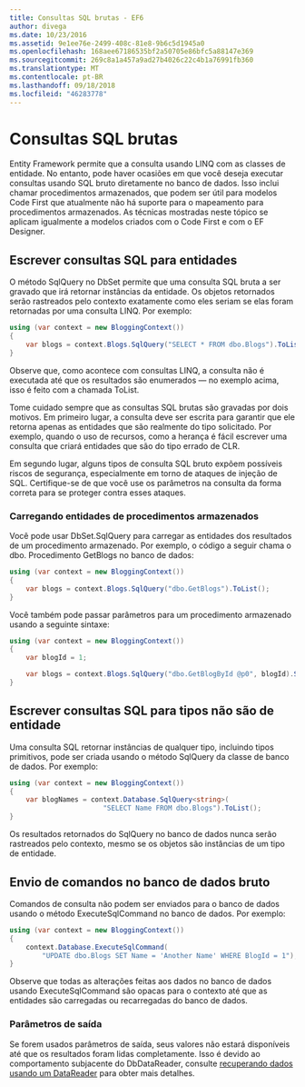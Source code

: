 ```yaml
---
title: Consultas SQL brutas - EF6
author: divega
ms.date: 10/23/2016
ms.assetid: 9e1ee76e-2499-408c-81e8-9b6c5d1945a0
ms.openlocfilehash: 168aee67186535bf2a50705e86bfc5a88147e369
ms.sourcegitcommit: 269c8a1a457a9ad27b4026c22c4b1a76991fb360
ms.translationtype: MT
ms.contentlocale: pt-BR
ms.lasthandoff: 09/18/2018
ms.locfileid: "46283778"
---
```

# <a name="raw-sql-queries"></a>Consultas SQL brutas
Entity Framework permite que a consulta usando LINQ com as classes de entidade. No entanto, pode haver ocasiões em que você deseja executar consultas usando SQL bruto diretamente no banco de dados. Isso inclui chamar procedimentos armazenados, que podem ser útil para modelos Code First que atualmente não há suporte para o mapeamento para procedimentos armazenados. As técnicas mostradas neste tópico se aplicam igualmente a modelos criados com o Code First e com o EF Designer.  

## <a name="writing-sql-queries-for-entities"></a>Escrever consultas SQL para entidades  

O método SqlQuery no DbSet permite que uma consulta SQL bruta a ser gravado que irá retornar instâncias da entidade. Os objetos retornados serão rastreados pelo contexto exatamente como eles seriam se elas foram retornadas por uma consulta LINQ. Por exemplo:  

``` csharp  
using (var context = new BloggingContext())
{
    var blogs = context.Blogs.SqlQuery("SELECT * FROM dbo.Blogs").ToList();
}
```  

Observe que, como acontece com consultas LINQ, a consulta não é executada até que os resultados são enumerados — no exemplo acima, isso é feito com a chamada ToList.  

Tome cuidado sempre que as consultas SQL brutas são gravadas por dois motivos. Em primeiro lugar, a consulta deve ser escrita para garantir que ele retorna apenas as entidades que são realmente do tipo solicitado. Por exemplo, quando o uso de recursos, como a herança é fácil escrever uma consulta que criará entidades que são do tipo errado de CLR.  

Em segundo lugar, alguns tipos de consulta SQL bruto expõem possíveis riscos de segurança, especialmente em torno de ataques de injeção de SQL. Certifique-se de que você use os parâmetros na consulta da forma correta para se proteger contra esses ataques.  

### <a name="loading-entities-from-stored-procedures"></a>Carregando entidades de procedimentos armazenados  

Você pode usar DbSet.SqlQuery para carregar as entidades dos resultados de um procedimento armazenado. Por exemplo, o código a seguir chama o dbo. Procedimento GetBlogs no banco de dados:  

``` csharp
using (var context = new BloggingContext())
{
    var blogs = context.Blogs.SqlQuery("dbo.GetBlogs").ToList();
}
```  

Você também pode passar parâmetros para um procedimento armazenado usando a seguinte sintaxe:  

``` csharp
using (var context = new BloggingContext())
{
    var blogId = 1;

    var blogs = context.Blogs.SqlQuery("dbo.GetBlogById @p0", blogId).Single();
}
```  

## <a name="writing-sql-queries-for-non-entity-types"></a>Escrever consultas SQL para tipos não são de entidade  

Uma consulta SQL retornar instâncias de qualquer tipo, incluindo tipos primitivos, pode ser criada usando o método SqlQuery da classe de banco de dados. Por exemplo:  

``` csharp
using (var context = new BloggingContext())
{
    var blogNames = context.Database.SqlQuery<string>(
                       "SELECT Name FROM dbo.Blogs").ToList();
}
```  

Os resultados retornados do SqlQuery no banco de dados nunca serão rastreados pelo contexto, mesmo se os objetos são instâncias de um tipo de entidade.  

## <a name="sending-raw-commands-to-the-database"></a>Envio de comandos no banco de dados bruto  

Comandos de consulta não podem ser enviados para o banco de dados usando o método ExecuteSqlCommand no banco de dados. Por exemplo:  

``` csharp
using (var context = new BloggingContext())
{
    context.Database.ExecuteSqlCommand(
        "UPDATE dbo.Blogs SET Name = 'Another Name' WHERE BlogId = 1");
}
```  

Observe que todas as alterações feitas aos dados no banco de dados usando ExecuteSqlCommand são opacas para o contexto até que as entidades são carregadas ou recarregadas do banco de dados.  

### <a name="output-parameters"></a>Parâmetros de saída  

Se forem usados parâmetros de saída, seus valores não estará disponíveis até que os resultados foram lidas completamente. Isso é devido ao comportamento subjacente do DbDataReader, consulte [recuperando dados usando um DataReader](https://go.microsoft.com/fwlink/?LinkID=398589) para obter mais detalhes.  
